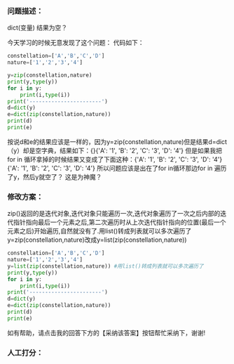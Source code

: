 ### 问题描述：
<p>dict(变量) 结果为空？</p>
今天学习的时候无意发现了这个问题： 
代码如下：

```python
constellation=['A','B','C','D']
nature=['1','2','3','4']

y=zip(constellation,nature)
print(y,type(y))
for i in y:
    print(i,type(i))
print('-----------------------')
d=dict(y)
e=dict(zip(constellation,nature))
print(d)
print(e)


```
按说d和e的结果应该是一样的，因为y=zip(constellation,nature)但是结果d=dict（y）却是空字典，结果如下：{}{'A': '1', 'B': '2', 'C': '3', 'D': '4'}
但是如果我把for in 循环拿掉的时候结果又变成了下面这种：{'A': '1', 'B': '2', 'C': '3', 'D': '4'}{'A': '1', 'B': '2', 'C': '3', 'D': '4'}
所以问题应该是出在了for in循环那边for in 遍历了y，然后y就空了？  这是为神魔？  
### 修改方案：
zip()返回的是迭代对象,迭代对象只能遍历一次,迭代对象遍历了一次之后内部的迭代指针指向最后一个元素之后,第二次遍历时从上次迭代指针指向的位置(最后一个元素之后)开始遍历,自然就没有了.用list()转成列表就可以多次遍历了
y=zip(constellation,nature)改成y=list(zip(constellation,nature))

```python
constellation=['A','B','C','D']
nature=['1','2','3','4']
y=list(zip(constellation,nature)) #用list()转成列表就可以多次遍历了
print(y,type(y))
for i in y:
    print(i,type(i))
print('-----------------------')
d=dict(y)
e=dict(zip(constellation,nature))
print(d)
print(e)

```


如有帮助，请点击我的回答下方的【采纳该答案】按钮帮忙采纳下，谢谢!


### 人工打分：
